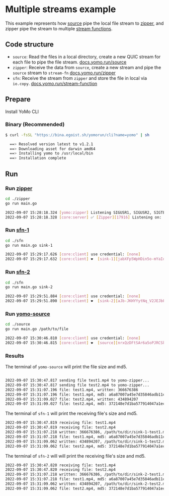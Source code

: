 # Multiple streams example

This example represents how [source](https://docs.yomo.run/source) pipe the local file stream to [zipper](https://docs.yomo.run/zipper), and zipper pipe the stream to multiple [stream functions](https://docs.yomo.run/stream-fn).

## Code structure

+ `source`: Read the files in a local directory, create a new QUIC stream for each file to pipe the file stream. [docs.yomo.run/source](https://docs.yomo.run/source)
+ `zipper`: Receive the data from `source`, create a new stream and pipe the `source` stream to `stream-fn` [docs.yomo.run/zipper](https://docs.yomo.run/zipper)
+ `sfn`: Receive the stream from `zipper` and store the file in local via `io.copy`. [docs.yomo.run/stream-function](https://docs.yomo.run/stream-fn)

## Prepare

Install YoMo CLI

### Binary (Recommended)

```bash
$ curl -fsSL "https://bina.egoist.sh/yomorun/cli?name=yomo" | sh

  ==> Resolved version latest to v1.2.1
  ==> Downloading asset for darwin amd64
  ==> Installing yomo to /usr/local/bin
  ==> Installation complete
```

## Run

### Run [zipper](https://docs.yomo.run/zipper)

```bash
cd ./zipper
go run main.go

2022-09-07 15:28:18.324	[yomo:zipper] Listening SIGUSR1, SIGUSR2, SIGTERM/SIGINT...
2022-09-07 15:28:18.328	[core:server] ✅ [Zipper][17916] Listening on: 127.0.0.1:9000, MODE: DEVELOPMENT, QUIC: [v1 draft-29], AUTH: [none]
```

### Run [sfn-1](https://docs.yomo.run/stream-fn)

```bash
cd ./sfn
go run main.go sink-1

2022-09-07 15:29:17.626	[core:client] use credential: [none]
2022-09-07 15:29:17.632	[core:client] ❤️  [sink-1][jabXFp5WpHDin5o-mYaId]([::]:61242) is connected to YoMo-Zipper localhost:9000
```

### Run [sfn-2](https://docs.yomo.run/stream-fn)
```bash
cd ./sfn
go run main.go sink-2

2022-09-07 15:29:51.884	[core:client] use credential: [none]
2022-09-07 15:29:51.890	[core:client] ❤️  [sink-2][aJb-JKHYYytNq_V2JEJbF]([::]:62413) is connected to YoMo-Zipper localhost:9000
```

### Run [yomo-source](https://docs.yomo.run/source)

```bash
cd ./source
go run main.go /path/to/file

2022-09-07 15:30:46.810	[core:client] use credential: [none]
2022-09-07 15:30:46.815	[core:client] ❤️  [source][nrxQzDFtSAr6a5oPJRCSk]([::]:58333) is connected to YoMo-Zipper localhost:9000
```

### Results

The terminal of `yomo-source` will print the file size and md5.

```bash

2022-09-07 15:30:47.817	sending file test1.mp4 to yomo-zipper...
2022-09-07 15:30:47.817	sending file test2.mp4 to yomo-zipper...
2022-09-07 15:31:07.196	file: test1.mp4, written: 366676386
2022-09-07 15:31:07.196	file: test1.mp4, md5: a6a87007a45e7d35846adb11c118ee1d
2022-09-07 15:31:09.027	file: test2.mp4, written: 434894207
2022-09-07 15:31:09.027	file: test2.mp4, md5: 372148e7d1ba577914047a1ec4580dc9
```

The terminal of `sfn-1` will print the receiving file's size and md5.

```bash
2022-09-07 15:30:47.819	receiving file: test1.mp4
2022-09-07 15:30:47.819	receiving file: test2.mp4
2022-09-07 15:31:07.218	written: 366676386, /path/to/dir/sink-1-test1.mp4
2022-09-07 15:31:07.218	file: test1.mp4, md5: a6a87007a45e7d35846adb11c118ee1d
2022-09-07 15:31:09.062	written: 434894207, /path/to/dir/sink-1-test2.mp4
2022-09-07 15:31:09.062	file: test2.mp4, md5: 372148e7d1ba577914047a1ec4580dc9
```

The terminal of `sfn-2` will will print the receiving file's size and md5.

```bash
2022-09-07 15:30:47.820	receiving file: test1.mp4
2022-09-07 15:30:47.820	receiving file: test2.mp4
2022-09-07 15:31:07.218	written: 366676386, /path/to/dir/sink-2-test1.mp4
2022-09-07 15:31:07.218	file: test1.mp4, md5: a6a87007a45e7d35846adb11c118ee1d
2022-09-07 15:31:09.062	written: 434894207, /path/to/dir/sink-2-test2.mp4
2022-09-07 15:31:09.062	file: test2.mp4, md5: 372148e7d1ba577914047a1ec4580dc9
```
